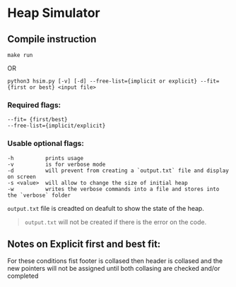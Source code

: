 # Heap Simulator

## Compile instruction

```
make run
```

OR

```
python3 hsim.py [-v] [-d] --free-list={implicit or explicit} --fit={first or best} <input file>
```

### Required flags:
    --fit= {first/best}
    --free-list={implicit/explicit}

### Usable optional flags:
    -h          prints usage
    -v          is for verbose mode
    -d          will prevent from creating a `output.txt` file and display on screen
    -s <value>  will allow to change the size of initial heap 
    -w          writes the verbose commands into a file and stores into the `verbose` folder

`output.txt` file is creadted on deafult to show the state of the heap.
> `output.txt` will not be created if there is the error on the code.


## Notes on Explicit first and best fit:
For these conditions fist footer is collased then header is collased and the new pointers will not be assigned until both collasing are checked and/or completed

